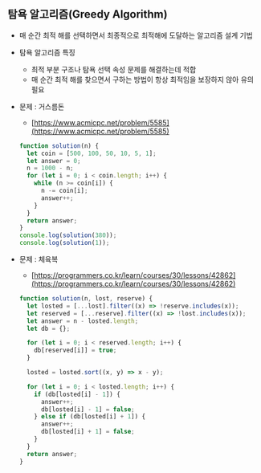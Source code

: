 ## 탐욕 알고리즘(Greedy Algorithm)

- 매 순간 최적 해를 선택하면서 최종적으로 최적해에 도달하는 알고리즘 설계 기법
- 탐욕 알고리즘 특징
    - 최적 부분 구조나 탐욕 선택 속성 문제를 해결하는데 적합
    - 매 순간 최적 해를 찾으면서 구하는 방법이 항상 최적임을 보장하지 않아 유의 필요
- 문제 : 거스름돈
    - [https://www.acmicpc.net/problem/5585](https://www.acmicpc.net/problem/5585)
    
    ```jsx
    function solution(n) {
      let coin = [500, 100, 50, 10, 5, 1];
      let answer = 0;
      n = 1000 - n;
      for (let i = 0; i < coin.length; i++) {
        while (n >= coin[i]) {
          n -= coin[i];
          answer++;
        }
      }
      return answer;
    }
    console.log(solution(380));
    console.log(solution(1));
    ```
    
- 문제 : 체육복
    - [https://programmers.co.kr/learn/courses/30/lessons/42862](https://programmers.co.kr/learn/courses/30/lessons/42862)
    
    ```jsx
    function solution(n, lost, reserve) {
      let losted = [...lost].filter((x) => !reserve.includes(x));
      let reserved = [...reserve].filter((x) => !lost.includes(x));
      let answer = n - losted.length;
      let db = {};
    
      for (let i = 0; i < reserved.length; i++) {
        db[reserved[i]] = true;
      }
    
      losted = losted.sort((x, y) => x - y);
    
      for (let i = 0; i < losted.length; i++) {
        if (db[losted[i] - 1]) {
          answer++;
          db[losted[i] - 1] = false;
        } else if (db[losted[i] + 1]) {
          answer++;
          db[losted[i] + 1] = false;
        }
      }
      return answer;
    }
    ```
